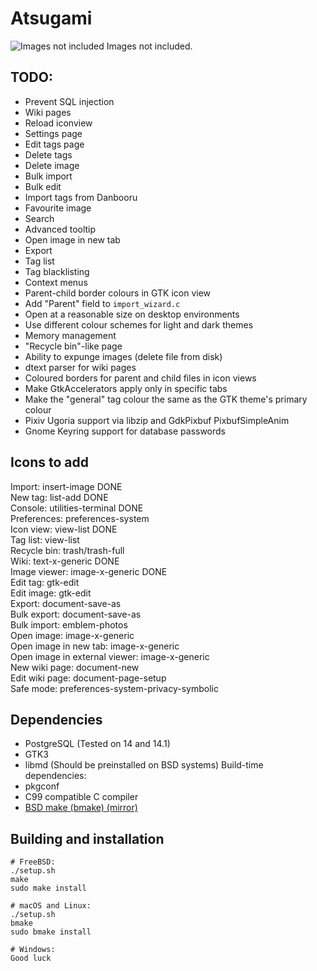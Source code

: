 Atsugami
========
![Images not included](https://github.com/natem-nvsd/atsugami/blob/master/readme_header_picture.png)
Images not included.  

TODO:
-----
*	Prevent SQL injection
*	Wiki pages
*	Reload iconview
*	Settings page
*	Edit tags page
*	Delete tags
*	Delete image
*	Bulk import
*	Bulk edit
*	Import tags from Danbooru
*	Favourite image
*	Search
*	Advanced tooltip
*	Open image in new tab
*	Export
*	Tag list
*	Tag blacklisting
*	Context menus
*	Parent-child border colours in GTK icon view
*	Add "Parent" field to `import_wizard.c`
*	Open at a reasonable size on desktop environments
*	Use different colour schemes for light and dark themes
*	Memory management
*	"Recycle bin"-like page
*	Ability to expunge images (delete file from disk)
*	dtext parser for wiki pages
*	Coloured borders for parent and child files in icon views
*	Make GtkAccelerators apply only in specific tabs
*	Make the "general" tag colour the same as the GTK theme's primary colour
*	Pixiv Ugoria support via libzip and GdkPixbuf PixbufSimpleAnim
*	Gnome Keyring support for database passwords

Icons to add
----------------
Import: insert-image  					DONE  
New tag: list-add  					DONE  
Console: utilities-terminal  				DONE  
Preferences: preferences-system  
Icon view: view-list  					DONE  
Tag list: view-list  
Recycle bin: trash/trash-full  
Wiki: text-x-generic  					DONE  
Image viewer: image-x-generic  				DONE  
Edit tag: gtk-edit  
Edit image: gtk-edit  
Export: document-save-as  
Bulk export: document-save-as  
Bulk import: emblem-photos  
Open image: image-x-generic  
Open image in new tab: image-x-generic  
Open image in external viewer: image-x-generic  
New wiki page: document-new  
Edit wiki page: document-page-setup  
Safe mode: preferences-system-privacy-symbolic  

Dependencies
------------

* PostgreSQL (Tested on 14 and 14.1)  
* GTK3  
* libmd (Should be preinstalled on BSD systems)
Build-time dependencies:  
* pkgconf
* C99 compatible C compiler
* [BSD make (bmake) (mirror)](https://github.com/natem-nvsd/bmake)

Building and installation
-------------------------

```
# FreeBSD:
./setup.sh
make
sudo make install

# macOS and Linux:
./setup.sh
bmake
sudo bmake install

# Windows:
Good luck
```  
